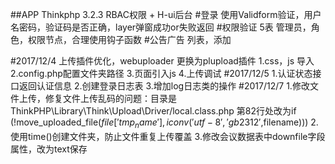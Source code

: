 ##APP
Thinkphp 3.2.3 RBAC权限 + H-ui后台 
#登录
使用Validform验证，用户名密码，验证码是否正确，layer弹窗成功or失败返回
#权限验证
5表 管理员，角色，权限节点，合理使用钩子函数
#公告广告
列表，添加

#2017/12/4
	上传插件优化，webuploader 更换为plupload插件
	1.css，js 导入
	2.config.php配置文件夹路径
	3.页面引入js
	4.上传调试
#2017/12/5
	1.认证状态接口返回认证信息
	2.创建登录日志表
	3.增加log日志类的操作
#2017/12/7
	1.修改文件上传，修复文件上传乱码的问题：目录是ThinkPHP\Library\Think\Upload\Driver/local.class.php
第82行处改为if (!move_uploaded_file($file['tmp_name'], iconv('utf-8','gb2312',$filename))) 
	2.使用time()创建文件夹，防止文件重复上传覆盖
	3.修改会议数据表中downfile字段属性，改为text保存